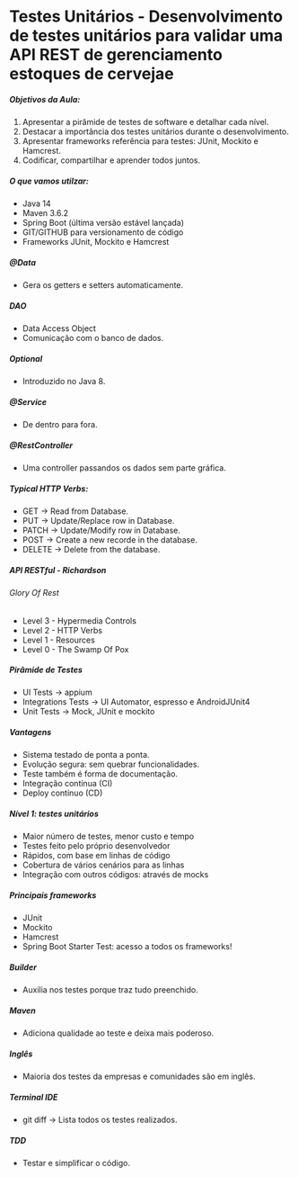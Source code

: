 # Testes Unitários - Desenvolvimento de testes unitários para validar uma API REST de gerenciamento estoques de cervejae

##### Objetivos da Aula:
1. Apresentar a pirâmide de testes de software e detalhar cada nível.
2. Destacar a importância dos testes unitários durante o desenvolvimento.
3. Apresentar frameworks referência para testes: JUnit, Mockito e Hamcrest.
4. Codificar, compartilhar e aprender todos juntos.

##### O que vamos utilzar:
- Java 14
- Maven 3.6.2
- Spring Boot (última versão estável lançada)
- GIT/GITHUB para versionamento de código
- Frameworks JUnit, Mockito e Hamcrest

##### @Data 
- Gera os getters e setters automaticamente.

##### DAO
- Data Access Object
- Comunicação com o banco de dados.

##### Optional 
- Introduzido no Java 8.

##### @Service 
- De dentro para fora.

##### @RestController
- Uma controller passandos os dados sem parte gráfica.

##### Typical HTTP Verbs:
- GET -> Read from Database.
- PUT -> Update/Replace row in Database.
- PATCH -> Update/Modify row in Database.
- POST -> Create a new recorde in the database.
- DELETE -> Delete from the database.

##### API RESTful - Richardson

###### Glory Of Rest
- Level 3 - Hypermedia Controls
- Level 2 - HTTP Verbs
- Level 1 - Resources
- Level 0 - The Swamp Of Pox

##### Pirâmide de Testes
- UI Tests -> appium
- Integrations Tests -> UI Automator, espresso e AndroidJUnit4
- Unit Tests -> Mock, JUnit e mockito

##### Vantagens
- Sistema testado de ponta a ponta.
- Evolução segura: sem quebrar funcionalidades.
- Teste também é forma de documentação.
- Integração contínua (CI)
- Deploy contínuo (CD)

##### Nível 1: testes unitários
- Maior número de testes, menor custo e tempo
- Testes feito pelo próprio desenvolvedor
- Rápidos, com base em linhas de código
- Cobertura de vários cenários para as linhas
- Integração com outros códigos: através de mocks

##### Principais frameworks
- JUnit
- Mockito
- Hamcrest
- Spring Boot Starter Test: acesso a todos os frameworks!

##### Builder 
- Auxilia nos testes porque traz tudo preenchido.

##### Maven
- Adiciona qualidade ao teste e deixa mais poderoso.

##### Inglês
- Maioria dos testes da empresas e comunidades são em inglês.

##### Terminal IDE
- git diff -> Lista todos os testes realizados.

##### TDD 
- Testar e simplificar o código.
